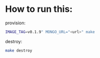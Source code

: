 
# How to run this:

provision:
``` sh
IMAGE_TAG=v0.1.9" MONGO_URL="<url>" make
```

destroy:
``` sh
make destroy
```
